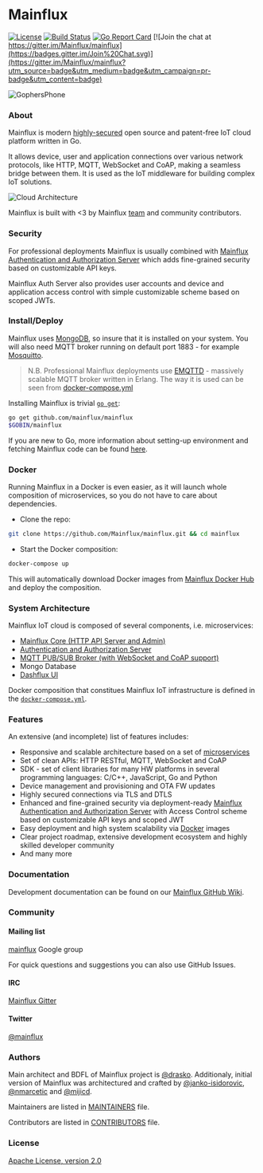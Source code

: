 # Mainflux

[![License](https://img.shields.io/badge/license-Apache%20v2.0-blue.svg)](LICENSE)
[![Build Status](https://travis-ci.org/mainflux/mainflux.svg?branch=master)](https://travis-ci.org/mainflux/mainflux)
[![Go Report Card](https://goreportcard.com/badge/github.com/Mainflux/mainflux)](https://goreportcard.com/report/github.com/Mainflux/mainflux)
[![Join the chat at https://gitter.im/Mainflux/mainflux](https://badges.gitter.im/Join%20Chat.svg)](https://gitter.im/Mainflux/mainflux?utm_source=badge&utm_medium=badge&utm_campaign=pr-badge&utm_content=badge)

![GophersPhone](https://github.com/Mainflux/mainflux-doc/blob/master/img/gophersPhone.jpg)

### About
Mainflux is modern [highly-secured](https://github.com/mainflux/mainflux-auth-server) open source and patent-free IoT cloud platform written in Go.

It allows device, user and application connections over various network protocols, like HTTP, MQTT, WebSocket and CoAP, making a seamless bridge between them. It is used as the IoT middleware for building complex IoT solutions.

![Cloud Architecture](https://github.com/Mainflux/mainflux-doc/blob/master/img/cloudArchMonochrome.jpg)

Mainflux is built with <3 by Mainflux [team](MAINTAINERS) and community contributors.

### Security
For professional deployments Mainflux is usually combined with [Mainflux Authentication and Authorization Server](https://github.com/mainflux/mainflux-auth-server) which adds fine-grained security based on customizable API keys.

Mainflux Auth Server also provides user accounts and device and application access control with simple customizable scheme based on scoped JWTs.

### Install/Deploy
Mainflux uses [MongoDB](https://www.mongodb.com/), so insure that it is installed on your system. You will also need MQTT broker running on default port 1883 - for example [Mosquitto](https://mosquitto.org/).

> N.B. Professional Mainflux deployments use [EMQTTD](https://github.com/mainflux/emqttd-docker) - massively scalable MQTT broker written in Erlang. The way it is used can be seen from [docker-compose.yml](docker-compose.yml)

Installing Mainflux is trivial [`go get`](https://golang.org/cmd/go/):
```bash
go get github.com/mainflux/mainflux
$GOBIN/mainflux
```

If you are new to Go, more information about setting-up environment and fetching Mainflux code can be found [here](https://github.com/mainflux/mainflux-doc/blob/master/goenv.md).

### Docker
Running Mainflux in a Docker is even easier, as it will launch whole composition of microservices, so you do not have to care about dependencies.

- Clone the repo:
```bash
git clone https://github.com/Mainflux/mainflux.git && cd mainflux
```

- Start the Docker composition:
```bash
docker-compose up
```

This will automatically download Docker images from [Mainflux Docker Hub](https://hub.docker.com/u/mainflux/) and deploy the composition.

### System Architecture
Mainflux IoT cloud is composed of several components, i.e. microservices:
- [Mainflux Core (HTTP API Server and Admin)](https://github.com/mainflux/mainflux)
- [Authentication and Authorization Server](https://github.com/mainflux/mainflux-auth-server)
- [MQTT PUB/SUB Broker (with WebSocket and CoAP support)](https://github.com/mainflux/emqttd-docker)
- Mongo Database
- [Dashflux UI](https://github.com/mainflux/dashflux)

Docker composition that constitues Mainflux IoT infrastructure is defined in the [`docker-compose.yml`](https://github.com/Mainflux/mainflux/blob/master/docker-compose.yml).

### Features
An extensive (and incomplete) list of features includes:
- Responsive and scalable architecture based on a set of [microservices](https://en.wikipedia.org/wiki/Microservices)
- Set of clean APIs: HTTP RESTful, MQTT, WebSocket and CoAP
- SDK - set of client libraries for many HW platforms in several programming languages: C/C++, JavaScript, Go and Python
- Device management and provisioning and OTA FW updates
- Highly secured connections via TLS and DTLS
- Enhanced and fine-grained security via deployment-ready [Mainflux Authentication and Authorization Server](https://github.com/mainflux/mainflux-auth-server) with Access Control scheme based on customizable API keys and scoped JWT
- Easy deployment and high system scalability via [Docker](https://www.docker.com/) images
- Clear project roadmap, extensive development ecosystem and highly skilled developer community
- And many more

### Documentation
Development documentation can be found on our [Mainflux GitHub Wiki](https://github.com/Mainflux/mainflux/wiki).

### Community
#### Mailing list
[mainflux](https://groups.google.com/forum/#!forum/mainflux) Google group

For quick questions and suggestions you can also use GitHub Issues.

#### IRC
[Mainflux Gitter](https://gitter.im/Mainflux/mainflux?utm_source=badge&utm_medium=badge&utm_campaign=pr-badge&utm_content=badge)

#### Twitter
[@mainflux](https://twitter.com/mainflux)

### Authors
Main architect and BDFL of Mainflux project is [@drasko](https://github.com/drasko). Additionaly, initial version of Mainflux was architectured and crafted by [@janko-isidorovic](https://github.com/janko-isidorovic), [@nmarcetic](https://github.com/nmarcetic) and [@mijicd](https://github.com/mijicd).

Maintainers are listed in [MAINTAINERS](MAINTAINERS) file.

Contributors are listed in [CONTRIBUTORS](CONTRIBUTORS) file.

### License
[Apache License, version 2.0](LICENSE)
